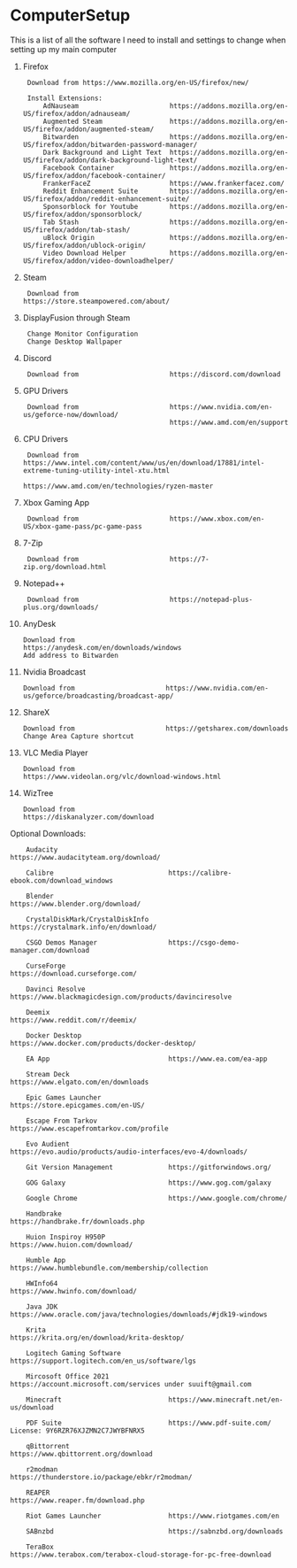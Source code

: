 # ComputerSetup

This is a list of all the software I need to install and settings to change when setting up my main computer


1. Firefox 
        
        Download from https://www.mozilla.org/en-US/firefox/new/
        
        Install Extensions:
            AdNauseam                       https://addons.mozilla.org/en-US/firefox/addon/adnauseam/
            Augmented Steam                 https://addons.mozilla.org/en-US/firefox/addon/augmented-steam/
            Bitwarden                       https://addons.mozilla.org/en-US/firefox/addon/bitwarden-password-manager/
            Dark Background and Light Text  https://addons.mozilla.org/en-US/firefox/addon/dark-background-light-text/
            Facebook Container              https://addons.mozilla.org/en-US/firefox/addon/facebook-container/
            FrankerFaceZ                    https://www.frankerfacez.com/
            Reddit Enhancement Suite        https://addons.mozilla.org/en-US/firefox/addon/reddit-enhancement-suite/
            Sponsorblock for Youtube        https://addons.mozilla.org/en-US/firefox/addon/sponsorblock/
            Tab Stash                       https://addons.mozilla.org/en-US/firefox/addon/tab-stash/
            uBlock Origin                   https://addons.mozilla.org/en-US/firefox/addon/ublock-origin/
            Video Download Helper           https://addons.mozilla.org/en-US/firefox/addon/video-downloadhelper/
            
2. Steam 

        Download from                       https://store.steampowered.com/about/

3. DisplayFusion through Steam

        Change Monitor Configuration
        Change Desktop Wallpaper
    
4. Discord

        Download from                       https://discord.com/download

5. GPU Drivers

        Download from                       https://www.nvidia.com/en-us/geforce-now/download/
                                            https://www.amd.com/en/support
6. CPU Drivers

        Download from                       https://www.intel.com/content/www/us/en/download/17881/intel-extreme-tuning-utility-intel-xtu.html
                                            https://www.amd.com/en/technologies/ryzen-master

7. Xbox Gaming App

        Download from                       https://www.xbox.com/en-US/xbox-game-pass/pc-game-pass

8. 7-Zip

        Download from                       https://7-zip.org/download.html

9. Notepad++
        
        Download from                       https://notepad-plus-plus.org/downloads/

10. AnyDesk

        Download from                       https://anydesk.com/en/downloads/windows
        Add address to Bitwarden
        
11. Nvidia Broadcast

        Download from                       https://www.nvidia.com/en-us/geforce/broadcasting/broadcast-app/
        
12. ShareX

        Download from                       https://getsharex.com/downloads
        Change Area Capture shortcut

13. VLC Media Player

        Download from                       https://www.videolan.org/vlc/download-windows.html
        
14. WizTree

        Download from                       https://diskanalyzer.com/download

Optional Downloads:

        Audacity                            https://www.audacityteam.org/download/
        
        Calibre                             https://calibre-ebook.com/download_windows
        
        Blender                             https://www.blender.org/download/
        
        CrystalDiskMark/CrystalDiskInfo     https://crystalmark.info/en/download/
        
        CSGO Demos Manager                  https://csgo-demo-manager.com/download
        
        CurseForge                          https://download.curseforge.com/
        
        Davinci Resolve                     https://www.blackmagicdesign.com/products/davinciresolve
        
        Deemix                              https://www.reddit.com/r/deemix/
        
        Docker Desktop                      https://www.docker.com/products/docker-desktop/
        
        EA App                              https://www.ea.com/ea-app
        
        Stream Deck                         https://www.elgato.com/en/downloads
        
        Epic Games Launcher                 https://store.epicgames.com/en-US/
        
        Escape From Tarkov                  https://www.escapefromtarkov.com/profile
        
        Evo Audient                         https://evo.audio/products/audio-interfaces/evo-4/downloads/
        
        Git Version Management              https://gitforwindows.org/
        
        GOG Galaxy                          https://www.gog.com/galaxy
        
        Google Chrome                       https://www.google.com/chrome/
        
        Handbrake                           https://handbrake.fr/downloads.php
        
        Huion Inspiroy H950P                https://www.huion.com/download/
        
        Humble App                          https://www.humblebundle.com/membership/collection
        
        HWInfo64                            https://www.hwinfo.com/download/
        
        Java JDK                            https://www.oracle.com/java/technologies/downloads/#jdk19-windows
        
        Krita                               https://krita.org/en/download/krita-desktop/
        
        Logitech Gaming Software            https://support.logitech.com/en_us/software/lgs
        
        Mircosoft Office 2021               https://account.microsoft.com/services under suuift@gmail.com
        
        Minecraft                           https://www.minecraft.net/en-us/download
        
        PDF Suite                           https://www.pdf-suite.com/      License: 9Y6RZR76XJZMN2C7JWYBFNRX5
        
        qBittorrent                         https://www.qbittorrent.org/download
        
        r2modman                            https://thunderstore.io/package/ebkr/r2modman/
        
        REAPER                              https://www.reaper.fm/download.php
        
        Riot Games Launcher                 https://www.riotgames.com/en
        
        SABnzbd                             https://sabnzbd.org/downloads
        
        TeraBox                             https://www.terabox.com/terabox-cloud-storage-for-pc-free-download
        
